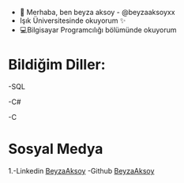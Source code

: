 - 👋 Merhaba, ben beyza aksoy - @beyzaaksoyxx
- Işık Üniversitesinde okuyorum ✨
- 💻Bilgisayar Programcılığı bölümünde okuyorum

<h1> Bildiğim Diller: </h1>
 
-SQL

-C#

-C


<h1> Sosyal Medya </h1>
1.<ing

-Linkedin [BeyzaAksoy](https://www.linkedin.com/in/beyza-aksoy-0a369b22a/)
-Github [BeyzaAksoy](https://github.com/beyzaaksoyxx)





